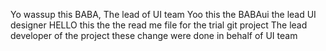Yo wassup this BABA, The lead of UI team
Yoo this the BABAui the lead UI designer
HELLO this the the read me file for the trial git project
The lead developer of the project
these change were done in behalf of UI team
